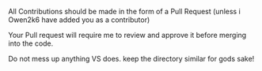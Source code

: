 All Contributions should be made in the form of a Pull Request
(unless i Owen2k6 have added you as a contributor)

Your Pull request will require me to review and approve it before merging into the code.

Do not mess up anything VS does. keep the directory similar for gods sake!
